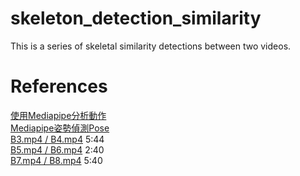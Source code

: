 # skeleton_detection_similarity

This is a series of skeletal similarity detections between two videos.



# References
[使用Mediapipe分析動作](https://hackmd.io/@am534143/r1pch8Y1p#%E4%BD%BF%E7%94%A8Mediapipe%E5%88%86%E6%9E%90%E5%8B%95%E4%BD%9C)\
[Mediapipe姿勢偵測Pose](https://steam.oxxostudio.tw/category/python/ai/ai-mediapipe-pose.html)\
[B3.mp4 / B4.mp4](https://www.youtube.com/watch?v=fnoN_HjGm7g&t=370s) 5:44\
[B5.mp4 / B6.mp4](https://www.youtube.com/watch?v=_zkmY1H0uRo) 2:40\
[B7.mp4 / B8.mp4](https://www.youtube.com/watch?v=LmrKejHOaG4&t=347s) 5:40
